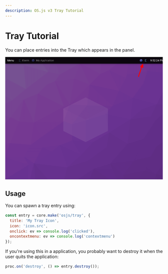 ```yaml
---
description: OS.js v3 Tray Tutorial
---
```


# Tray Tutorial

You can place entries into the Tray which appears in the panel.

![Example](example.png)

## Usage

You can spawn a tray entry using:

```javascript
const entry = core.make('osjs/tray', {
  title: 'My Tray Icon',
  icon: 'icon.src',
  onclick: ev => console.log('clicked'),
  oncontextmenu: ev => console.log('contextmenu')
});
```

If you're using this in a application, you probably want to destroy it when the user quits the application:

```javascript
proc.on('destroy', () => entry.destroy());
```
